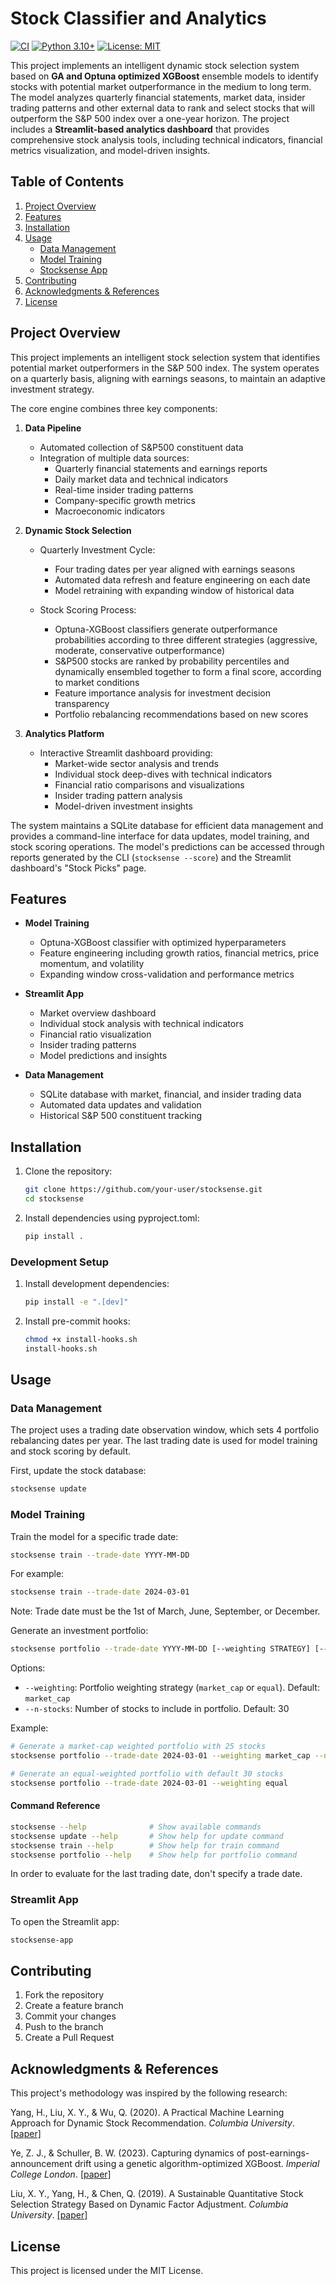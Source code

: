 # Stock Classifier and Analytics

[![CI](https://github.com/francisco3511/stocksense/actions/workflows/ci.yml/badge.svg)](https://github.com/francisco3511/stocksense/actions/workflows/ci.yml)
[![Python 3.10+](https://img.shields.io/badge/python-3.10+-blue.svg)](https://www.python.org/downloads/)
[![License: MIT](https://img.shields.io/badge/License-MIT-yellow.svg)](https://opensource.org/licenses/MIT)


This project implements an intelligent dynamic stock selection system based on **GA and Optuna optimized XGBoost** ensemble models to identify stocks with potential market outperformance in the medium to long term. The model analyzes quarterly financial statements, market data, insider trading patterns and other external data to rank and select stocks that will outperform the S&P 500 index over a one-year horizon. The project includes a **Streamlit-based analytics dashboard** that provides comprehensive stock analysis tools, including technical indicators, financial metrics visualization, and model-driven insights.


## Table of Contents

1. [Project Overview](#project-overview)
2. [Features](#features)
3. [Installation](#installation)
4. [Usage](#usage)
   - [Data Management](#data-management)
   - [Model Training](#model-training)
   - [Stocksense App](#streamlit-app)
5. [Contributing](#contributing)
6. [Acknowledgments & References](#acknowledgments-references)
7. [License](#license)

## Project Overview

This project implements an intelligent stock selection system that identifies potential market outperformers in the S&P 500 index. The system operates on a quarterly basis, aligning with earnings seasons, to maintain an adaptive investment strategy.

The core engine combines three key components:

1. **Data Pipeline**
   - Automated collection of S&P500 constituent data
   - Integration of multiple data sources:
     - Quarterly financial statements and earnings reports
     - Daily market data and technical indicators
     - Real-time insider trading patterns
     - Company-specific growth metrics
     - Macroeconomic indicators

2. **Dynamic Stock Selection**
   - Quarterly Investment Cycle:
     - Four trading dates per year aligned with earnings seasons
     - Automated data refresh and feature engineering on each date
     - Model retraining with expanding window of historical data

   - Stock Scoring Process:
     - Optuna-XGBoost classifiers generate outperformance probabilities according to three different strategies (aggressive, moderate, conservative outperformance)
     - S&P500 stocks are ranked by probability percentiles and dynamically ensembled together to form a final score, according to market conditions
     - Feature importance analysis for investment decision transparency
     - Portfolio rebalancing recommendations based on new scores

3. **Analytics Platform**
   - Interactive Streamlit dashboard providing:
     - Market-wide sector analysis and trends
     - Individual stock deep-dives with technical indicators
     - Financial ratio comparisons and visualizations
     - Insider trading pattern analysis
     - Model-driven investment insights

The system maintains a SQLite database for efficient data management and provides a command-line interface for data updates, model training, and stock scoring operations. The model's predictions can be accessed through reports generated by the CLI (`stocksense --score`) and the Streamlit dashboard's "Stock Picks" page.


## Features

- **Model Training**
  - Optuna-XGBoost classifier with optimized hyperparameters
  - Feature engineering including growth ratios, financial metrics, price momentum, and volatility
  - Expanding window cross-validation and performance metrics

- **Streamlit App**
  - Market overview dashboard
  - Individual stock analysis with technical indicators
  - Financial ratio visualization
  - Insider trading patterns
  - Model predictions and insights

- **Data Management**
  - SQLite database with market, financial, and insider trading data
  - Automated data updates and validation
  - Historical S&P 500 constituent tracking

## Installation

1. Clone the repository:
   ```bash
   git clone https://github.com/your-user/stocksense.git
   cd stocksense
   ```

2. Install dependencies using pyproject.toml:
   ```bash
   pip install .
   ```

### Development Setup

1. Install development dependencies:
   ```bash
   pip install -e ".[dev]"
   ```

2. Install pre-commit hooks:
   ```bash
   chmod +x install-hooks.sh
   install-hooks.sh
   ```

## Usage

### Data Management

The project uses a trading date observation window, which sets 4 portfolio rebalancing dates per year. The last trading date is used for model training and stock scoring by default.

First, update the stock database:
   ```bash
   stocksense update
   ```

### Model Training

Train the model for a specific trade date:
   ```bash
   stocksense train --trade-date YYYY-MM-DD
   ```
   For example:
   ```bash
   stocksense train --trade-date 2024-03-01
   ```
   Note: Trade date must be the 1st of March, June, September, or December.


Generate an investment portfolio:
   ```bash
   stocksense portfolio --trade-date YYYY-MM-DD [--weighting STRATEGY] [--n-stocks N]
   ```

   Options:
   - `--weighting`: Portfolio weighting strategy (`market_cap` or `equal`). Default: `market_cap`
   - `--n-stocks`: Number of stocks to include in portfolio. Default: 30

   Example:
   ```bash
   # Generate a market-cap weighted portfolio with 25 stocks
   stocksense portfolio --trade-date 2024-03-01 --weighting market_cap --n-stocks 25

   # Generate an equal-weighted portfolio with default 30 stocks
   stocksense portfolio --trade-date 2024-03-01 --weighting equal
   ```

#### Command Reference

```bash
stocksense --help              # Show available commands
stocksense update --help       # Show help for update command
stocksense train --help        # Show help for train command
stocksense portfolio --help    # Show help for portfolio command
```

In order to evaluate for the last trading date, don't specify a trade date.

### Streamlit App

To open the Streamlit app:
   ```bash
   stocksense-app
   ```


## Contributing

1. Fork the repository
2. Create a feature branch
3. Commit your changes
4. Push to the branch
5. Create a Pull Request

## Acknowledgments & References

This project's methodology was inspired by the following research:

Yang, H., Liu, X. Y., & Wu, Q. (2020). A Practical Machine Learning Approach for Dynamic Stock Recommendation. *Columbia University*. [[paper]](add_link_if_available)

Ye, Z. J., & Schuller, B. W. (2023). Capturing dynamics of post-earnings-announcement drift using a genetic algorithm-optimized XGBoost. *Imperial College London*. [[paper]](add_link_if_available)

Liu, X. Y., Yang, H., & Chen, Q. (2019). A Sustainable Quantitative Stock Selection Strategy Based on Dynamic Factor Adjustment. *Columbia University*. [[paper]](add_link_if_available)


## License

This project is licensed under the MIT License.

